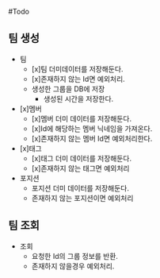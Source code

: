#Todo

## 팀 생성

- 팀
  - [x]팀 더미데이터를 저장해둔다.
  - [x]존재하지 않는 Id면 예외처리.
  - 생성한 그룹을 DB에 저장
    - 생성된 시간을 저장한다.
- [x]멤버
  - [x]멤버 더미 데이터를 저장해둔다.
  - [x]Id에 해당하는 멤버 닉네임을 가져온다.
  - [x]존재하지 않는 멤버 Id면 예외처리한다.
- [x]태그
  - [x]태그 더미 데이터를 저장해둔다.
  - [x]존재하지 않는 태그면 예외처리
- 포지션
  - 포지션 더미 데이터를 저장해둔다.
  - 존재하지 않는 포지션이면 예외처리

## 팀 조회

- 조회
  - 요청한 Id의 그룹 정보를 반환.
  - 존재하지 않을경우 예외처리.